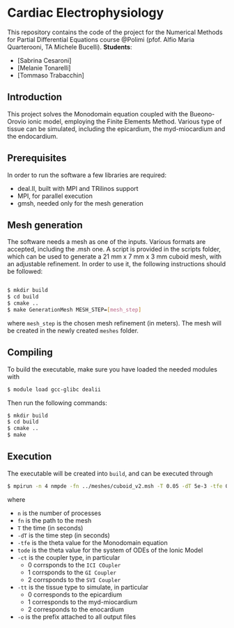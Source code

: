 # Cardiac Electrophysiology
This repository contains the code of the project for the Numerical Methods for Partial Differential Equations course @Polimi (pfof. Alfio Maria Quarterooni, TA Michele Bucelli).
**Students**:
- [Sabrina Cesaroni]
- [Melanie Tonarelli]
- [Tommaso Trabacchin]

## Introduction
This project solves the Monodomain equation coupled with the Bueono-Orovio ionic model, employing the Finite Elements Method.
Various type of tissue can be simulated, including the epicardium, the myd-miocardium and the endocardium.

## Prerequisites
In order to run the software a few libraries are required:
- deal.II, built with MPI and TRilinos support
- MPI, for parallel execution
- gmsh, needed only for the mesh generation

## Mesh generation
The software needs a mesh as one of the inputs. Various formats are accepted, including the .msh one.
A script is provided in the scripts folder, which can be used to generate a 21 mm x 7 mm x 3 mm cuboid mesh, with an adjustable refinement.
In order to use it, the following instructions should be followed:
```bash

$ mkdir build
$ cd build
$ cmake ..
$ make GenerationMesh MESH_STEP=[mesh_step]
```
where `mesh_step` is the chosen mesh refinement (in meters).
The mesh will be created in the newly created `meshes` folder.
## Compiling
To build the executable, make sure you have loaded the needed modules with
```bash
$ module load gcc-glibc dealii
```
Then run the following commands:
```bash
$ mkdir build
$ cd build
$ cmake ..
$ make
```
## Execution
The executable will be created into `build`, and can be executed through
```bash
$ mpirun -n 4 nmpde -fn ../meshes/cuboid_v2.msh -T 0.05 -dT 5e-3 -tfe 0.5 -tode 0.5 -ct 0 -tt 0 -o test
```
where
- `n` is the number of processes
- `fn` is the path to the mesh
- `T` the time (in seconds) 
- `-dT` is the time step (in seconds)
- `-tfe` is the theta value for the Monodomain equation
- `tode` is the theta value for the system of ODEs of the Ionic Model
- `-ct` is the coupler type, in particular
   - 0 corrsponds to the `ICI COupler`
   - 1 corrsponds to the `GI Coupler`
   - 2 corrsponds to the `SVI Coupler`
- `-tt` is the tissue type to simulate, in particular
   - 0 corresponds to the epicardium
   - 1 corresponds to the myd-miocardium
   - 2 corresponds to the enocardium
- `-o` is the prefix attached to all output files
